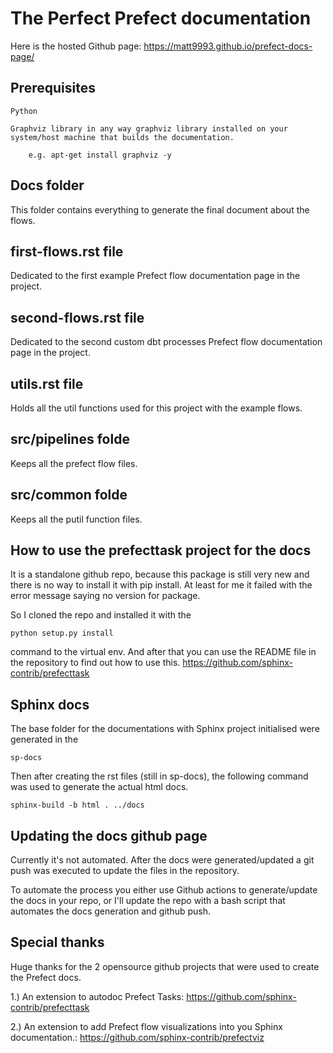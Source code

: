 # The Perfect Prefect documentation

Here is the hosted Github page: https://matt9993.github.io/prefect-docs-page/



## Prerequisites
```
Python

Graphviz library in any way graphviz library installed on your system/host machine that builds the documentation.

    e.g. apt-get install graphviz -y
```

## Docs folder
This folder contains everything to generate the final document about the flows.

## first-flows.rst file
Dedicated to the first example Prefect flow documentation page in the project.


## second-flows.rst file
Dedicated to the second custom dbt processes Prefect flow documentation page in the project.

## utils.rst file
Holds all the util functions used for this project with the example flows.

## src/pipelines folde
Keeps all the prefect flow files.

## src/common folde
Keeps all the putil function files.

## How to use the prefecttask project for the docs
It is a standalone github repo, because this package is still very new and there is no way to install it with pip install. 
At least for me it failed with the error message saying no version for package.

So I cloned the repo and installed it with the
```
python setup.py install
```
command to the virtual env. And after that you can use the README file in the
repository to find out how to use this.
https://github.com/sphinx-contrib/prefecttask


## Sphinx docs
The base folder for the documentations with Sphinx project initialised were generated in the
```
sp-docs
```

Then after creating the rst files (still in sp-docs), the following command was used to generate the actual html docs.
```
sphinx-build -b html . ../docs
```


## Updating the docs github page
Currently it's not automated.
After the docs were generated/updated a git push was executed
to update the files in the repository.

To automate the process you either use Github actions to generate/update the docs in your repo, 
or I'll update the repo with a bash script that automates the docs generation
and github push.


## Special thanks
Huge thanks for the 2 opensource github projects that were used to create the Prefect docs.

1.) An extension to autodoc Prefect Tasks: https://github.com/sphinx-contrib/prefecttask

2.) An extension to add Prefect flow visualizations into you Sphinx documentation.:
    https://github.com/sphinx-contrib/prefectviz
